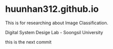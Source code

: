 # huunhan312.github.io

This is for researching about Image Classification.

Digital System Desige Lab - Soongsil University

this is the next commit
